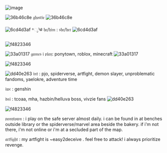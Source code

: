 ![image](https://github.com/easy2deceive/easy2deceive/assets/170835376/7a1060c9-5f8e-4eb9-8d41-a3a7094821a1)

![36b46c8e](https://github.com/easy2deceive/easy2deceive/assets/170835376/629f3bed-8718-4355-b89b-4ec4ae133cd3) 𝔤𝔥𝔬𝔰𝔱𝔦𝔢 ![36b46c8e](https://github.com/easy2deceive/easy2deceive/assets/170835376/629f3bed-8718-4355-b89b-4ec4ae133cd3)

![6cd4d3af](https://github.com/easy2deceive/easy2deceive/assets/170835376/3c1d6f53-f4dc-4bfc-b724-cdc8bfe46331) *ೃ༄ 𝔥𝔢/𝔥𝔦𝔪 : 𝔰𝔥𝔢/𝔥𝔢𝔯 ![6cd4d3af](https://github.com/easy2deceive/easy2deceive/assets/170835376/3c1d6f53-f4dc-4bfc-b724-cdc8bfe46331)

![f4823346](https://github.com/easy2deceive/easy2deceive/assets/170835376/e869a2e0-f350-48f3-adf3-5783ddd417f9)

![33a01317](https://github.com/easy2deceive/easy2deceive/assets/170835376/5edb0a38-0a2b-4f7b-a7e5-3cf203bf21d1) 𝔤𝔞𝔪𝔢𝔰 𝔦 𝔭𝔩𝔞𝔶: ponytown, roblox, minecraft ![33a01317](https://github.com/easy2deceive/easy2deceive/assets/170835376/5edb0a38-0a2b-4f7b-a7e5-3cf203bf21d1)

![f4823346](https://github.com/easy2deceive/easy2deceive/assets/170835376/e869a2e0-f350-48f3-adf3-5783ddd417f9)

![dd40e263](https://github.com/easy2deceive/easy2deceive/assets/170835376/13eba25d-0646-4b23-9f8b-89ead0aa7a38) 𝔦𝔫𝔱 : pjo, spiderverse, artfight, demon slayer, unproblematic fandoms, yaelokre, adventure time

𝔦𝔴𝔠 : genshin

𝔡𝔫𝔦 : tcoaa, mha, hazbin/helluva boss, vivzie fans ![dd40e263](https://github.com/easy2deceive/easy2deceive/assets/170835376/13eba25d-0646-4b23-9f8b-89ead0aa7a38)

![f4823346](https://github.com/easy2deceive/easy2deceive/assets/170835376/e869a2e0-f350-48f3-adf3-5783ddd417f9)

𝔭𝔬𝔫𝔶𝔱𝔬𝔴𝔫 : i play on the safe server almost daily. i can be found in at benches outside library or the spiderverse/marvel area beside the bakery. if i'm not there, i'm not online or i'm at a secluded part of the map.

𝔞𝔯𝔱𝔣𝔦𝔤𝔥𝔱 : my artfight is ~easy2deceive . feel free to attack! i always prioritize revenge.
